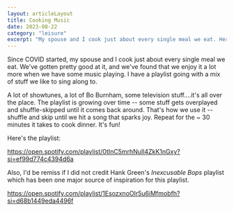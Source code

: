 ```yaml
---
layout: articleLayout
title: Cooking Music
date: 2023-08-22
category: "leisure"
excerpt: "My spouse and I cook just about every single meal we eat. Here's what we listen to while cooking."
---
```


Since COVID started, my spouse and I cook just about every single meal we eat. We've gotten pretty good at it, and we've found that we enjoy it a lot more when we have some music playing. I have a playlist going with a mix of stuff we like to sing along to.

A lot of showtunes, a lot of Bo Burnham, some television stuff....it's all over the place. The playlist is growing over time -- some stuff gets overplayed and shuffle-skipped until it comes back around. That's how we use it -- shuffle and skip until we hit a song that sparks joy. Repeat for the ~ 30 minutes it takes to cook dinner. It's fun!

Here's the playlist:

https://open.spotify.com/playlist/0tInC5mrhNuIl4ZkK1nGxy?si=ef99d774c4394d6a

Also, I'd be remiss if I did not credit Hank Green's _Inexcusable Bops_ playlist which has been one major source of inspiration for this playlist.

https://open.spotify.com/playlist/1EsozxnoOIr5u6iMfmobfh?si=d68b1449eda4496f
